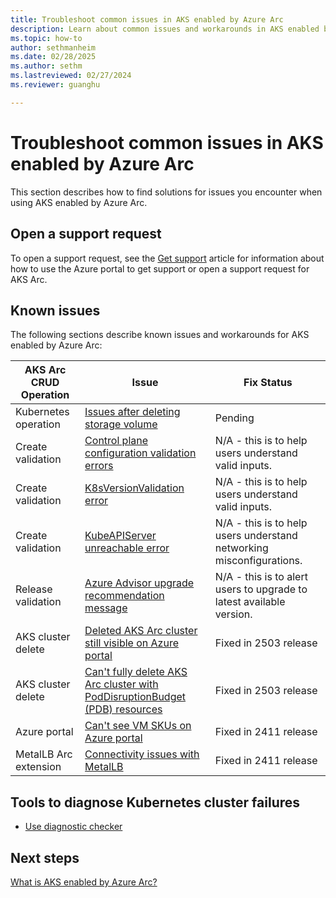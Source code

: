 ```yaml
---
title: Troubleshoot common issues in AKS enabled by Azure Arc
description: Learn about common issues and workarounds in AKS enabled by Arc.
ms.topic: how-to
author: sethmanheim
ms.date: 02/28/2025
ms.author: sethm 
ms.lastreviewed: 02/27/2024
ms.reviewer: guanghu

---
```


# Troubleshoot common issues in AKS enabled by Azure Arc

This section describes how to find solutions for issues you encounter when using AKS enabled by Azure Arc.

## Open a support request

To open a support request, see the [Get support](/azure/aks/hybrid/help-support) article for information about how to use the Azure portal to get support or open a support request for AKS Arc.

## Known issues

The following sections describe known issues and workarounds for AKS enabled by Azure Arc:

| AKS Arc CRUD Operation | Issue | Fix Status |
|------------------------|-------|------------|
| Kubernetes operation   | [Issues after deleting storage volume](delete-storage-volume.md) | Pending |
| Create validation      | [Control plane configuration validation errors](control-plane-validation-errors.md) | N/A - this is to help users understand valid inputs. |
| Create validation      | [K8sVersionValidation error](cluster-k8s-version.md)   | N/A - this is to help users understand valid inputs. |
| Create validation      | [KubeAPIServer unreachable error](kube-api-server-unreachable.md)  | N/A - this is to help users understand networking misconfigurations. |
| Release validation     | [Azure Advisor upgrade recommendation message](azure-advisor-upgrade.md)   | N/A - this is to alert users to upgrade to latest available version. |
| AKS cluster delete     | [Deleted AKS Arc cluster still visible on Azure portal](deleted-cluster-visible.md) | Fixed in 2503 release |
| AKS cluster delete     | [Can't fully delete AKS Arc cluster with PodDisruptionBudget (PDB) resources](delete-cluster-pdb.md) | Fixed in 2503 release |
| Azure portal           | [Can't see VM SKUs on Azure portal](check-vm-sku.md) | Fixed in 2411 release |
| MetalLB Arc extension  | [Connectivity issues with MetalLB](load-balancer-issues.md) | Fixed in 2411 release | 


## Tools to diagnose Kubernetes cluster failures
- [Use diagnostic checker](aks-arc-diagnostic-checker.md)

## Next steps

[What is AKS enabled by Azure Arc?](aks-overview.md)
